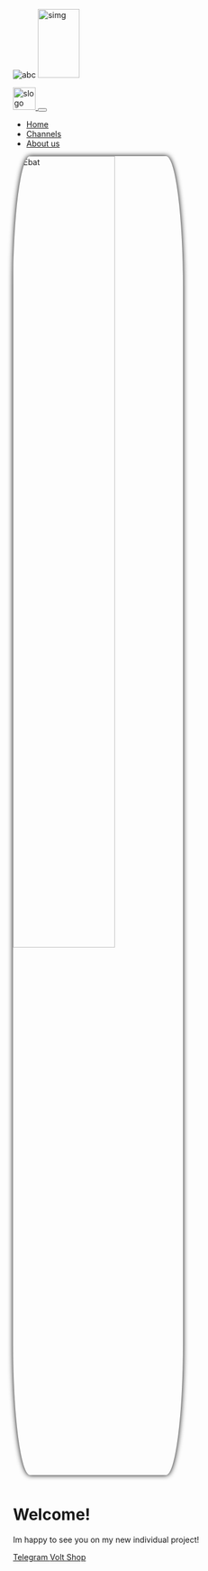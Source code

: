 
![abc](https://github.com/user-attachments/assets/147fa530-0712-4964-9a95-4e2903152f30)
<img width="74" height="122" alt="simg" src="https://github.com/user-attachments/assets/cc24d514-1ba7-4a73-a420-55c2e4a4445f" />
<!DOCTYPE html>
<html lang="en">
  <head>
    <meta charset="UTF-8" />
    <meta name="viewport" content="width=device-width, initial-scale=1.0" />
    <title>Individual project</title>
    <link
      href="https://cdn.jsdelivr.net/npm/bootstrap@5.3.8/dist/css/bootstrap.min.css"
      rel="stylesheet"
      integrity="sha384-sRIl4kxILFvY47J16cr9ZwB07vP4J8+LH7qKQnuqkuIAvNWLzeN8tE5YBujZqJLB"
      crossorigin="anonymous"
    />
    <script
      src="https://cdn.jsdelivr.net/npm/bootstrap@5.3.8/dist/js/bootstrap.bundle.min.js"
      integrity="sha384-FKyoEForCGlyvwx9Hj09JcYn3nv7wiPVlz7YYwJrWVcXK/BmnVDxM+D2scQbITxI"
      crossorigin="anonymous"
    ></script>
    <style>
      .img_style {
        width: 60%;
        border-radius: 10%;
        box-shadow: 0 0 10px rgba(0, 0, 0, 10);
        margin-bottom: 1em;
      }
    </style>
  </head>
  <body>
    <nav class="navbar navbar-expand-lg navbar-dark bg-dark">
      <div class="container">
        <a class="navbar-brand p-0" href="/">
          <img src="simg.png" alt="slogo" width="40" />
        </a>
        <button
          class="navbar-toggler"
          type="button"
          data-bs-toggle="collapse"
          data-bs-target="#navbarNav"
          aria-controls="navbarNav"
          aria-expanded="false"
          aria-label="Toggle navigation"
        >
          <span class="navbar-toggler-icon"></span>
        </button>
        <div class="collapse navbar-collapse" id="navbarNav">
          <ul class="navbar-nav">
            <li class="nav-item">
              <a class="nav-link active" aria-current="page" href="#">Home</a>
            </li>
            <li class="nav-item">
              <a class="nav-link" href="#">Channels</a>
            </li>
            <li class="nav-item">
              <a class="nav-link" href="#">About us</a>
            </li>
          </ul>
        </div>
      </div>
    </nav>
    <div class="container text-center my-5">
      <div class="row">
        <div class="col-lg-12 col-sm-6 mx-auto">
          <img src="abc.jpg" alt="Ebat" class="img_style" />
          <h1 class="fw-bold">Welcome!</h1>
          <p class="fw-bold">
            Im happy to see you on my new individual project!
          </p>
          <a
            href="https://t.me/cheerrytime"
            target="_blank"
            class="btn btn-dark"
          >
            Telegram
          </a>
          <a href="https://t.me/sshopiq" target="_blank" class="btn btn-danger">
            Volt Shop
          </a>
        </div>
      </div>
    </div>
  </body>
</html>
